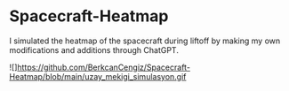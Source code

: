 # Spacecraft-Heatmap
I simulated the heatmap of the spacecraft during liftoff by making my own modifications and additions through ChatGPT.

![]https://github.com/BerkcanCengiz/Spacecraft-Heatmap/blob/main/uzay_mekigi_simulasyon.gif
